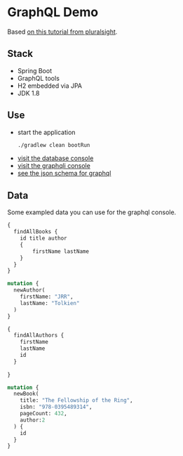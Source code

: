 # GraphQL Demo

Based [on this tutorial from pluralsight](https://www.pluralsight.com/guides/java-and-j2ee/building-a-graphql-server-with-spring-boot?status=in-review).

## Stack

* Spring Boot
* GraphQL tools
* H2 embedded via JPA
* JDK 1.8

## Use

* start the application
    ```bash
    ./gradlew clean bootRun
    ```
* [visit the database console](http://localhost:9000/console)
* [visit the graphqli console](http://localhost:9000/graphiql)
* [see the json schema for graphql](http://localhost:9000/graphql/schema.json)

## Data

Some exampled data you can use for the graphql console.

```graphql
{
  findAllBooks {
    id title author
    {
    	firstName lastName
    }
  }
}

mutation {
  newAuthor(
    firstName: "JRR",
    lastName: "Tolkien"
  )
}

{ 
  findAllAuthors {
    firstName
    lastName
    id
  }
  
}

mutation {
  newBook(
    title: "The Fellowship of the Ring",
    isbn: "978-0395489314",
    pageCount: 432,
    author:2
  ) {
    id
  }
}
```